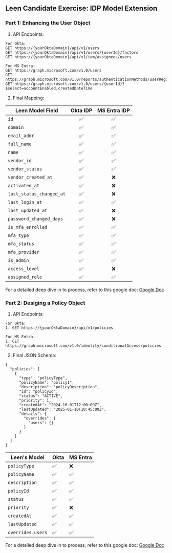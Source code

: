 ## Leen Candidate Exercise: IDP Model Extension

### Part 1: Enhancing the User Object

1. API Endpoints:
```
For Okta:
GET https://{yourOktaDomain}/api/v1/users
GET https://{yourOktaDomain}/api/v1/users/{userId}/factors
GET https://{yourOktaDomain}/api/v1/iam/assignees/users

For MS Entra:
GET https://graph.microsoft.com/v1.0/users
GET https://graph.microsoft.com/v1.0/reports/authenticationMethods/userRegistrationDetails/{userId}
GET https://graph.microsoft.com/v1.0/users/{userId}?$select=accountEnabled,createdDateTime

```
2. Final Mapping:

| Leen Model Field           | Okta IDP | MS Entra IDP |
|----------------------------|:--------:|:------------:|
| `id`                       | ✅       | ✅           |
| `domain`                   | ✅       | ✅           |
| `email_addr`               | ✅       | ✅           |
| `full_name`                | ✅       | ✅           |
| `name`                     | ✅       | ✅           |
| `vendor_id`                | ✅       | ✅           |
| `vendor_status`            | ✅       | ✅           |
| `vendor_created_at`        | ✅       | ❌           |
| `activated_at`             | ✅       | ❌           |
| `last_status_changed_at`   | ✅       | ❌           |
| `last_login_at`            | ✅       | ✅           |
| `last_updated_at`          | ✅       | ❌           |
| `password_changed_days`    | ✅       | ❌           |
| `is_mfa_enrolled`          | ✅       | ✅           |
| `mfa_type`                 | ✅       | ✅           |
| `mfa_status`               | ✅       | ✅           |
| `mfa_provider`             | ✅       | ✅           |
| `is_admin`                 | ✅       | ✅           |
| `access_level`             | ✅       | ❌           |
| `assigned_role`            | ✅       | ✅           |


For a detailed deep dive in to process, refer to this google doc: [Google Doc](https://docs.google.com/document/d/1msJhx4C_EoU7_iprS4mwE67q3YukB8T95tBfBf_dz9Q/edit?usp=sharing)

### Part 2: Desiging a Policy Object

1. API Endpoints:

```
For Okta:
1. GET https://{yourOktaDomain}/api/v1/policies

For MS Entra:
1. GET https://graph.microsoft.com/v1.0/identity/conditionalAccess/policies

```

2. Final JSON Schema:

```
{
  "policies": [
    { 
      "type": "policyType",
      "policyName": "policy1",
      "description": "policyDescription",
      "id": "policyId",
      "status": "ACTIVE",
      "priority": 1,
      "createdAt": "2024-10-01T12:00:00Z",
      "lastUpdated": "2025-01-10T10:45:00Z",
      "details": {
        "overrides": {
          "users": {}
        }
      }
    }
  ]
}

```
| **Leen's Model** | **Okta**        | **MS Entra**           |
|------------------|-----------------|------------------------|
| `policyType`     | ✅              | ❌                      |
| `policyName`     | ✅              | ✅                      |
| `description`    | ✅              | ✅                      |
| `policyId`       | ✅              | ✅                      |  
| `status`         | ✅              | ✅                      |
| `priority`       | ✅              | ❌                      |
| `createdAt`      | ✅              | ✅                      |
| `lastUpdated`    | ✅              | ✅                      |
| `overrides.users`| ✅              | ✅                      |

For a detailed deep dive in to process, refer to this google doc: [Google Doc](https://docs.google.com/document/d/1msJhx4C_EoU7_iprS4mwE67q3YukB8T95tBfBf_dz9Q/edit?usp=sharing)

